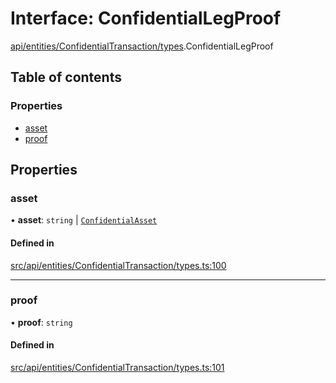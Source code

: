 # Interface: ConfidentialLegProof

[api/entities/ConfidentialTransaction/types](../wiki/api.entities.ConfidentialTransaction.types).ConfidentialLegProof

## Table of contents

### Properties

- [asset](../wiki/api.entities.ConfidentialTransaction.types.ConfidentialLegProof#asset)
- [proof](../wiki/api.entities.ConfidentialTransaction.types.ConfidentialLegProof#proof)

## Properties

### asset

• **asset**: `string` \| [`ConfidentialAsset`](../wiki/api.entities.ConfidentialAsset.ConfidentialAsset)

#### Defined in

[src/api/entities/ConfidentialTransaction/types.ts:100](https://github.com/PolymeshAssociation/polymesh-private-sdk/blob/297c67ce/src/api/entities/ConfidentialTransaction/types.ts#L100)

___

### proof

• **proof**: `string`

#### Defined in

[src/api/entities/ConfidentialTransaction/types.ts:101](https://github.com/PolymeshAssociation/polymesh-private-sdk/blob/297c67ce/src/api/entities/ConfidentialTransaction/types.ts#L101)
